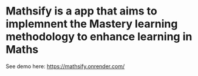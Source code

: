 # Mathsify is a app that aims to implemnent the Mastery learning methodology to enhance learning in Maths

See demo here:
https://mathsify.onrender.com/
